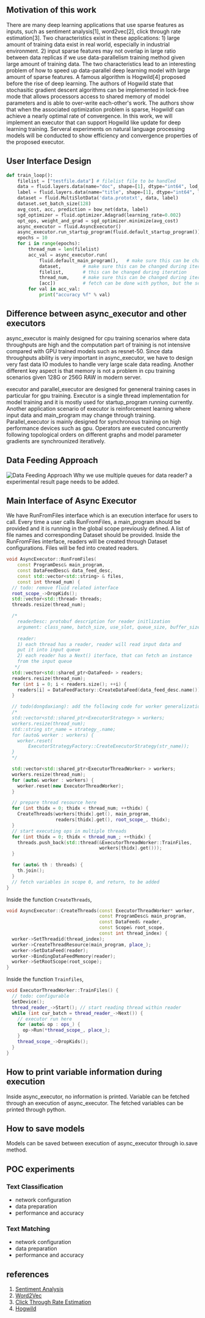 ## Motivation of this work

There are many deep learning applications that use sparse features as inputs, such as sentiment analysis[1], word2vec[2], click through rate estimation[3]. Two characteristics exist in these applications: 1) large amount of training data exist in real world, especially in industrial environment. 2) input sparse features may not overlap in large ratio between data replicas if we use data-parallelism training method given large amount of training data. The two characteristics lead to an interesting problem of how to speed up data-parallel deep learning model with large amount of sparse features. A famous algorithm is Hogwild[4] proposed before the rise of deep learning. The authors of Hogwild state that stochasitic gradient descent algorithms can be implemented in lock-free mode that allows processors access to shared memory of model parameters and is able to over-write each-other's work. The authors show that when the associated optimization problem is sparse, Hogwild! can achieve a nearly optimal rate of convergence. In this work, we will implement an executor that can support Hogwild like update for deep learning training. Serveral experiments on natural language processing models will be conducted to show efficiency and convergence properties of the proposed executor.

## User Interface Design
``` python
def train_loop():
    filelist = ["testfile.data"] # filelist file to be handled
    data = fluid.layers.data(name="doc", shape=[1], dtype="int64", lod_level=1) # input text data
    label = fluid.layers.data(name="title", shape=[1], dtype="int64", lod_level=1) # label data
    dataset = fluid.MultiSlotData('data.prototxt', data, label)
    dataset.set_batch_size(128)
    avg_cost, acc, prediction = bow_net(data, label)
    sgd_optimizer = fluid.optimizer.Adagrad(learning_rate=0.002)
    opt_ops, weight_and_grad = sgd_optimizer.minimize(avg_cost)
    async_executor = fluid.AsyncExecutor()
    async_executor.run_startup_program(fluid.default_startup_program())
    epochs = 10
    for i in range(epochs):
        thread_num = len(filelist)
        acc_val = async_executor.run(
            fluid.default_main_program(),   # make sure this can be changed during iteration
            dataset,        # make sure this can be changed during iteration
            filelist,       # this can be changed during iteration
            thread_num,     # make sure this can be changed during iteration
            [acc])          # fetch can be done with python, but the scope should be exposed
        for val in acc_val:
            print("accuracy %f" % val)
```
## Difference between async_executor and other executors
async_executor is mainly designed for cpu training scenarios where data throughputs are high and the computation part of training is not intensive compared with GPU trained models such as resnet-50. Since data throughputs ability is very important in async_executor, we have to design very fast data IO modules to handle very large scale data reading. Another different key aspect is that memory is not a problem in cpu training scenarios given 128G or 256G RAW in modern server. 

executor and parallel_executor are designed for geneneral training cases in particular for gpu training. Executor is a single thread implementation for model training and it is mostly used for startup_program running currently. Another application scenario of executor is reinforcement learning where input data and main_program may change through training. Parallel_executor is mainly designed for synchronous training on high performance devices such as gpu. Operators are executed concurrently following topological orders on different graphs and model parameter gradients are synchrounized iteratively.

## Data Feeding Approach
![Data Feeding Approach](https://github.com/guru4elephant/FluidDoc/blob/develop/doc/fluid/design/async_executor/async_executor_reader_design.png)
Why we use multiple queues for data reader? a experimental result page needs to be added.

## Main Interface of Async Executor
We have RunFromFiles interface which is an execution interface for users to call. Every time a user calls RunFromFiles, a main_program should be provided and it is running in the global scope previously defined. A list of file names and corresponding Dataset should be provided. Inside the RunFromFiles interface, readers will be created through Dataset configurations. Files will be fed into created readers. 
``` c++
void AsyncExecutor::RunFromFiles(
    const ProgramDesc& main_program,
    const DataFeedDesc& data_feed_desc,
    const std::vector<std::string> & files,
    const int thread_num) {
  // todo: remove fluid related interface
  root_scope_->DropKids();
  std::vector<std::thread> threads;
  threads.resize(thread_num);

  /*
    readerDesc: protobuf description for reader initlization
    argument: class_name, batch_size, use_slot, queue_size, buffer_size, padding_index
    
    reader: 
    1) each thread has a reader, reader will read input data and 
    put it into input queue
    2) each reader has a Next() iterface, that can fetch an instance
    from the input queue
   */
  std::vector<std::shared_ptr<DataFeed> > readers;
  readers.resize(thread_num);
  for (int i = 0; i < readers.size(); ++i) {
    readers[i] = DataFeedFactory::CreateDataFeed(data_feed_desc.name());
  }

  // todo(dongdaxiang): add the following code for worker generalization
  /*
  std::vector<std::shared_ptr<ExecutorStrategy> > workers;
  workers.resize(thread_num);
  std::string str_name = strategy_.name;
  for (auto& worker : workers) {
    worker.reset(
        ExecutorStrategyFactory::CreateExecutorStrategy(str_name));
  }
  */

  std::vector<std::shared_ptr<ExecutorThreadWorker> > workers;
  workers.resize(thread_num);
  for (auto& worker : workers) {
    worker.reset(new ExecutorThreadWorker);
  }

  // prepare thread resource here
  for (int thidx = 0; thidx < thread_num; ++thidx) {
    CreateThreads(workers[thidx].get(), main_program,
                  readers[thidx].get(), root_scope_, thidx);
  }
  // start executing ops in multiple threads
  for (int thidx = 0; thidx < thread_num_; ++thidx) {
    threads.push_back(std::thread(&ExecutorThreadWorker::TrainFiles,
                                  workers[thidx].get()));
  }

  for (auto& th : threads) {
    th.join();
  }
  // fetch variables in scope 0, and return, to be added
}

```
Inside the function ```CreateThreads```, 
``` c++
void AsyncExecutor::CreateThreads(const ExecutorThreadWorker* worker,
                                  const ProgramDesc& main_program,
                                  const DataFeed& reader,
                                  const Scope& root_scope,
                                  const int thread_index) {
  worker->SetThreadid(thread_index);
  worker->CreateThreadResource(main_program, place_);
  worker->SetDataFeed(reader);
  worker->BindingDataFeedMemory(reader);
  worker->SetRootScope(root_scope);
}

```
Inside the function ```Trainfiles```, 
``` c++
void ExecutorThreadWorker::TrainFiles() {
  // todo: configurable
  SetDevice();
  thread_reader_->Start(); // start reading thread within reader
  while (int cur_batch = thread_reader_->Next()) {
    // executor run here
    for (auto& op : ops_) {
      op->Run(*thread_scope_, place_);
    }
    thread_scope_->DropKids();
  }
}

```

## How to print variable information during execution
Inside async_executor, no information is printed. Variable can be fetched through an execution of async_executor. The fetched variables can be printed through python. 

## How to save models
Models can be saved between execution of async_executor through io.save method. 

## POC experiments
### Text Classification
* network configuration
* data preparation
* performance and accuracy

### Text Matching
* network configuration
* data preparation
* performance and accuracy

## references
1. [Sentiment Analysis](https://arxiv.org/pdf/1801.07883.pdf)
2. [Word2Vec](https://arxiv.org/abs/1301.3781)
3. [Click Through Rate Estimation](https://static.googleusercontent.com/media/research.google.com/zh-CN//pubs/archive/45530.pdf)
4. [Hogwild](https://people.eecs.berkeley.edu/~brecht/papers/hogwildTR.pdf)
